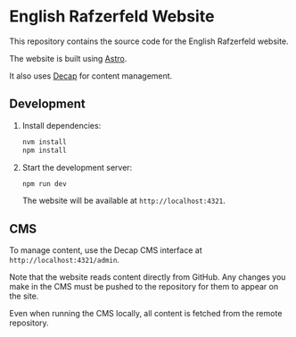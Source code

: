 # English Rafzerfeld Website

This repository contains the source code for the English Rafzerfeld website.

The website is built using [Astro](https://astro.build).

It also uses [Decap](https://decapcms.org/) for content management.

## Development

1. Install dependencies:

   ```sh
   nvm install
   npm install
   ```

1. Start the development server:

   ```sh
   npm run dev
   ```

   The website will be available at `http://localhost:4321`.

## CMS

To manage content, use the Decap CMS interface at `http://localhost:4321/admin`.

Note that the website reads content directly from GitHub. Any changes you make in the CMS must be pushed to the repository for them to appear on the site.

Even when running the CMS locally, all content is fetched from the remote repository.


